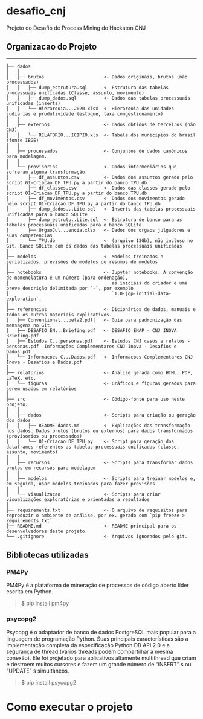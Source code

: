 # desafio_cnj
Projeto do Desafio de Process Mining do Hackaton CNJ

## Organizacao do Projeto
------------
    ├── dados
    │   │
    │   ├── brutos                      <- Dados originais, brutos (não processados).
    │   │   ├── dump_estrutura.sql      <- Estrutura das tabelas processuais unificadas (Classe, assunto, movimento)
    │   │   ├── dump_dados.sql          <- Dados das tabelas processuais unificadas (inserts)
    │   │   └── Hierarquia...2020.xlsx  <- Hierarquia das unidades judiarias e produtividade (estoque, taxa congestionamento)
    │   │
    │   ├── externos                    <- Dados obtidos de terceiros (não CNJ) 
    │   │   └── RELATORIO...ICIPIO.xls  <- Tabela dos municípios do brasil (fonte IBGE)
    │   │
    │   ├── processados                 <- Conjuntos de dados canônicos para modelagem.
    │   │
    │   └── provisorios                 <- Dados intermediários que sofreram alguma transformação.
    │       ├── df_assuntos.csv         <- Dados dos assuntos gerado pelo script 01-Criacao_DF_TPU.py a partir do banco TPU.db
    │       ├── df_classes.csv          <- Dados das classes gerado pelo script 01-Criacao_DF_TPU.py a partir do banco TPU.db
    │       ├── df_movimentos.csv       <- Dados dos movimentos gerado pelo script 01-Criacao_DF_TPU.py a partir do banco TPU.db
    │       ├── dump_dados...Lite.sql   <- Inserts das tabelas processuais unificadas para o banco SQLIte
    │       ├── dump_estrutu..Lite.sql  <- Estrutura de banco para as tabelas processuais unificadas para o banco SQLite
    │       ├── OrgaoJul...encia.xlsx   <- Dados dos orgaos julgadores e suas competencias
    │       └── TPU.db                  <- (arquivo 13Gb), não incluso no Git. Banco SQLite com os dados das tabelas processuais unificadas
    │
    ├── modelos                         <- Modelos treinados e serializados, previsões de modelos ou resumos de modelos
    │
    ├── notebooks                       <- Jupyter notebooks. A convenção de nomenclatura é um número (para ordenação),
    │                                      as iniciais do criador e uma breve descrição delimitada por `-`, por exemplo
    │                                      `1.0-jqp-initial-data-exploration`.  
    │
    ├── referencias                     <- Dicionários de dados, manuais e todos os outros materiais explicativos.
    │   ├── Conventional...beta2.pdf│   <- Guia para padronização das mensagens no Git.
    │   ├── DESAFIO EN...Briefing.pdf   <- DESAFIO ENAP - CNJ INOVA Briefing.pdf
    │   ├── Estudos C...personas.pdf    <- Estudos CNJ casos e relatos - personas.pdf  Informações Complementares CNJ Inova - Desafios e Dados.pdf
    │   └── Informacoes C...Dados.pdf   <- Informacoes Complementares CNJ Inova - Desafios e Dados.pdf
    │
    ├── relatorios                      <- Análise gerada como HTML, PDF, LaTeX, etc.
    │   └── figuras                     <- Gráficos e figuras gerados para serem usados em relatórios
    │
    ├── src                             <- Código-fonte para uso neste projeto.
    │   │
    │   ├── dados                       <- Scripts para criação ou geração dos dados
    │   │   ├── README-dados.md         <- Explicações das transformação nos dados. Dados brutos (brutos ou externos) para dados transformados (provisorios ou processados)
    │   │   └── 01-Criacao_DF_TPU.py    <- Script para geração dos dataframes referentes as tabelas processuais unificadas (classe, assunto, movimento)
    │   │
    │   ├── recursos                    <- Scripts para transformar dados brutos em recursos para modelagem
    │   │
    │   ├── modelos                     <- Scripts para treinar modelos e, em seguida, usar modelos treinados para fazer previsões
    │   │
    │   └── visualizacao                <- Scripts para criar visualizações exploratórias e orientadas a resultados
    │
    ├── requirements.txt                <- O arquivo de requisitos para reproduzir o ambiente de análise, por ex. gerado com `pip freeze > requirements.txt`
    ├── README.md                       <- README principal para os desenvolvedores deste projeto.
    └── .gitignore                      <- Arquivos ignorados pelo git.

## Bibliotecas utilizadas
### PM4Py
PM4Py é a plataforma de mineração de processos de código aberto líder escrita em Python.

>$ pip install pm4py

### psycopg2
Psycopg é o adaptador de banco de dados PostgreSQL mais popular para a linguagem de programação Python. Suas principais características são a implementação completa da especificação Python DB API 2.0 e a segurança de thread (vários threads podem compartilhar a mesma conexão). Ele foi projetado para aplicativos altamente multithread que criam e destroem muitos cursores e fazem um grande número de “INSERT” s ou “UPDATE” s simultâneos.

>$ pip install psycopg2


# Como executar o projeto

